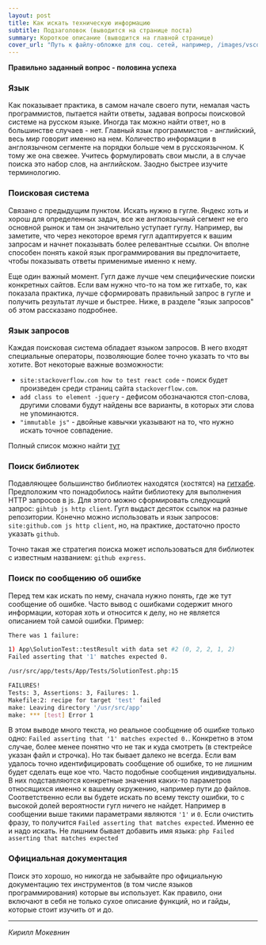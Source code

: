 ```yaml
---
layout: post
title: Как искать техническую информацию
subtitle: Подзаголовок (выводится на странице поста)
summary: Короткое описание (выводится на главной странице)
cover_url: "Путь к файлу-обложке для соц. сетей, например, /images/vscode_eslint.png"
---
```


**Правильно заданный вопрос - половина успеха**

### Язык

Как показывает практика, в самом начале своего пути, немалая часть программистов, пытается найти ответы, задавая вопросы поисковой системе на русском языке. Иногда так можно найти ответ, но в большинстве случаев - нет. Главный язык программистов - английский, весь мир говорит именно на нем. Количество информации в англоязычном сегменте на порядки больше чем в русскоязычном. К тому же она свежее. Учитесь формулировать свои мысли, а в случае поиска это набор слов, на английском. Заодно быстрее изучите терминологию.

### Поисковая система

Связано с предыдущим пунктом. Искать нужно в гугле. Яндекс хоть и хорош для определенных задач, все же англоязычный сегмент не его основной рынок и там он значительно уступает гуглу. Например, вы заметите, что через некоторое время гугл адаптируется к вашим запросам и начнет показывать более релевантные ссылки. Он вполне способен понять какой язык программирования вы предпочитаете, чтобы показывать ответы применимые именно к нему.

Еще один важный момент. Гугл даже лучше чем специфические поиски конкретных сайтов. Если вам нужно что-то на том же гитхабе, то, как показала практика, лучше сформировать правильный запрос в гугле и получить результат лучше и быстрее. Ниже, в разделе "язык запросов" об этом рассказано подробнее.

### Язык запросов

Каждая поисковая система обладает языком запросов. В него входят специальные операторы, позволяющие более точно указать то что вы хотите. Вот некоторые важные возможности:

* `site:stackoverflow.com how to test react code` - поиск будет произведен среди страниц сайта `stackoverflow.com`.
* `add class to element -jquery` - дефисом обозначаются стоп-слова, другими словами будут найдены все варианты, в которых эти слова не упоминаются.
* `"immutable js"` - двойные кавычки указывают на то, что нужно искать точное совпадение.

Полный список можно найти [тут](https://support.google.com/websearch/answer/2466433?visit_id=1-636424030566191968-2246914586&p=adv_operators&hl=en&rd=1)

### Поиск библиотек

Подавляющее большинство библиотек находятся (хостятся) на [гитхабе](https://github.com). Предположим что понадобилось найти библиотеку для выполнения HTTP запросов в js. Для этого можно сформировать следующий запрос: `gihtub js http client`. Гугл выдаст десяток ссылок на разные репозитории. Конечно можно использовать и язык запросов: `site:github.com js http client`, но, на практике, достаточно просто указать `github`.

Точно такая же стратегия поиска может использоваться для библиотек с известным названием: `github express`.

### Поиск по сообщению об ошибке

Перед тем как искать по нему, сначала нужно понять, где же тут сообщение об ошибке. Часто вывод с ошибками содержит много информации, которая хоть и относится к делу, но не является описанием той самой ошибки. Пример:

```sh
There was 1 failure:

1) App\SolutionTest::testResult with data set #2 (0, 2, 2, 1, 2)
Failed asserting that '1' matches expected 0.

/usr/src/app/tests/App/Tests/SolutionTest.php:15

FAILURES!
Tests: 3, Assertions: 3, Failures: 1.
Makefile:2: recipe for target 'test' failed
make: Leaving directory '/usr/src/app'
make: *** [test] Error 1
```

В этом выводе много текста, но реальное сообщение об ошибке только одно: `Failed asserting that '1' matches expected 0.`. Конкретно в этом случае, более менее понятно что не так и куда смотреть (в стектрейсе указан файл и строчка). Но так бывает далеко не всегда. Если вам удалось точно идентифицировать сообщение об ошибке, то не лишним будет сделать еще кое что. Часто подобные сообщения индивидуальны. В них подставляются конкретные
значения каких-то параметров относящихся именно к вашему окружению, например пути до файлов. Соответственно если вы будете искать по всему тексту ошибки, то с высокой долей вероятности гугл ничего не найдет. Например в сообщении выше такими параметрами являются `'1'` и `0`. Если очистить фразу, то получится `Failed asserting that matches expected`. Именно ее и надо искать. Не лишним бывает добавить имя языка: `php Failed asserting that matches expected`

### Официальная документация

Поиск это хорошо, но никогда не забывайте про официальную документацию тех инструментов (в том числе языков программирования) которые вы использует. Как правило, они включают в себя не только сухое описание функций, но и гайды, которые стоит изучить от и до.

---

*Кирилл Мокевнин*
